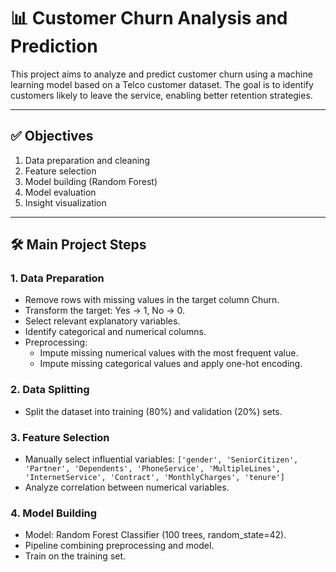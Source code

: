# 📊 Customer Churn Analysis and Prediction

This project aims to analyze and predict customer churn using a machine learning model based on a Telco customer dataset. The goal is to identify customers likely to leave the service, enabling better retention strategies.

---

## ✅ Objectives

1. Data preparation and cleaning
2. Feature selection
3. Model building (Random Forest)
4. Model evaluation
5. Insight visualization

---

## 🛠️ Main Project Steps

### 1. Data Preparation

- Remove rows with missing values in the target column Churn.
- Transform the target: Yes → 1, No → 0.
- Select relevant explanatory variables.
- Identify categorical and numerical columns.
- Preprocessing:
    - Impute missing numerical values with the most frequent value.
    - Impute missing categorical values and apply one-hot encoding.

### 2. Data Splitting

- Split the dataset into training (80%) and validation (20%) sets.

### 3. Feature Selection

- Manually select influential variables:
  `['gender', 'SeniorCitizen', 'Partner', 'Dependents', 'PhoneService', 'MultipleLines', 'InternetService', 'Contract', 'MonthlyCharges', 'tenure']`
- Analyze correlation between numerical variables.

### 4. Model Building

- Model: Random Forest Classifier (100 trees, random_state=42).
- Pipeline combining preprocessing and model.
- Train on the training set.

